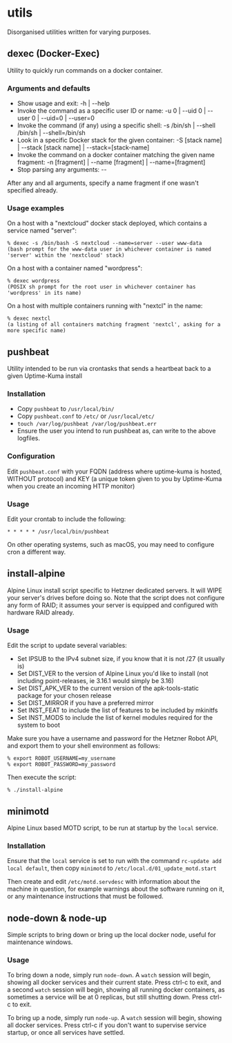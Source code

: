 # utils
Disorganised utilities written for varying purposes.

## dexec (Docker-Exec)

Utility to quickly run commands on a docker container.

### Arguments and defaults

* Show usage and exit: -h | --help
* Invoke the command as a specific user ID or name: -u 0 | --uid 0 | --user 0 | --uid=0 | --user=0
* Invoke the command (if any) using a specific shell: -s /bin/sh | --shell /bin/sh | --shell=/bin/sh
* Look in a specific Docker stack for the given container: -S [stack name] | --stack [stack name] | --stack=[stack-name]
* Invoke the command on a docker container matching the given name fragment: -n [fragment] | --name [fragment] | --name=[fragment]
* Stop parsing any arguments: --

After any and all arguments, specify a name fragment if one wasn't specified already.

### Usage examples

On a host with a "nextcloud" docker stack deployed, which contains a service named "server":

	% dexec -s /bin/bash -S nextcloud --name=server --user www-data
	(bash prompt for the www-data user in whichever container is named 'server' within the 'nextcloud' stack)

On a host with a container named "wordpress":

	% dexec wordpress
	(POSIX sh prompt for the root user in whichever container has 'wordpress' in its name)

On a host with multiple containers running with "nextcl" in the name:

	% dexec nextcl
	(a listing of all containers matching fragment 'nextcl', asking for a more specific name)

## pushbeat

Utility intended to be run via crontasks that sends a heartbeat back to a given Uptime-Kuma install

### Installation

* Copy `pushbeat` to `/usr/local/bin/`
* Copy `pushbeat.conf` to `/etc/` or `/usr/local/etc/`
* `touch /var/log/pushbeat /var/log/pushbeat.err`
* Ensure the user you intend to run pushbeat as, can write to the above logfiles.

### Configuration

Edit `pushbeat.conf` with your FQDN (address where uptime-kuma is hosted, WITHOUT protocol) and KEY (a unique token given to you by Uptime-Kuma when you create an incoming HTTP monitor)

### Usage

Edit your crontab to include the following:

	* * * * * /usr/local/bin/pushbeat

On other operating systems, such as macOS, you may need to configure cron a different way.

## install-alpine

Alpine Linux install script specific to Hetzner dedicated servers. It will WIPE your server's drives before doing so. Note that the script does not configure any form of RAID; it assumes your server is equipped and configured with hardware RAID already.

### Usage

Edit the script to update several variables:

* Set IPSUB to the IPv4 subnet size, if you know that it is not /27 (it usually is)
* Set DIST_VER to the version of Alpine Linux you'd like to install (not including point-releases, ie 3.16.1 would simply be 3.16)
* Set DIST_APK_VER to the current version of the apk-tools-static package for your chosen release
* Set DIST_MIRROR if you have a preferred mirror
* Set INST_FEAT to include the list of features to be included by mkinitfs
* Set INST_MODS to include the list of kernel modules required for the system to boot

Make sure you have a username and password for the Hetzner Robot API, and export them to your shell environment as follows:

	% export ROBOT_USERNAME=my_username
	% export ROBOT_PASSWORD=my_password

Then execute the script:

	% ./install-alpine

## minimotd

Alpine Linux based MOTD script, to be run at startup by the `local` service.

### Installation

Ensure that the `local` service is set to run with the command `rc-update add local default`, then copy `minimotd` to `/etc/local.d/01_update_motd.start`

Then create and edit `/etc/motd.servdesc` with information about the machine in question, for example warnings about the software running on it, or any maintenance instructions that must be followed.

## node-down & node-up

Simple scripts to bring down or bring up the local docker node, useful for maintenance windows.

### Usage

To bring down a node, simply run `node-down`. A `watch` session will begin, showing all docker services and their current state. Press ctrl-c to exit, and a second `watch` session will begin, showing all running docker containers, as sometimes a service will be at 0 replicas, but still shutting down. Press ctrl-c to exit.

To bring up a node, simply run `node-up`. A `watch` session will begin, showing all docker services. Press ctrl-c if you don't want to supervise service startup, or once all services have settled.

